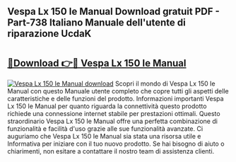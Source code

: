 ## Vespa Lx 150 Ie Manual Download gratuit PDF - Part-738 Italiano Manuale dell'utente di riparazione UcdaK

# <h2><a href="http://dfdky73.blite.top/?on=Vespa+Lx+150+Ie+Manual">🔗Download 👉🔴 Vespa Lx 150 Ie Manual</a></h2>

[![Vespa Lx 150 Ie Manual download](https://i.imgur.com/lujVjoI.png)](http://dfdky73.blite.top/?on=Vespa+Lx+150+Ie+Manual)
Scopri il mondo di Vespa Lx 150 Ie Manual con questo Manuale utente completo che copre tutti gli aspetti delle caratteristiche e delle funzioni del prodotto. Informazioni importanti Vespa Lx 150 Ie Manual per quanto riguarda la connettività questo prodotto richiede una connessione internet stabile per prestazioni ottimali. Questo straordinario Vespa Lx 150 Ie Manual offre una perfetta combinazione di funzionalità e facilità d'uso grazie alle sue funzionalità avanzate. Ci auguriamo che Vespa Lx 150 Ie Manual sia stata una risorsa utile e Informativa per iniziare con il tuo nuovo prodotto. Se hai bisogno di aiuto o chiarimenti, non esitare a contattare il nostro team di assistenza clienti.

